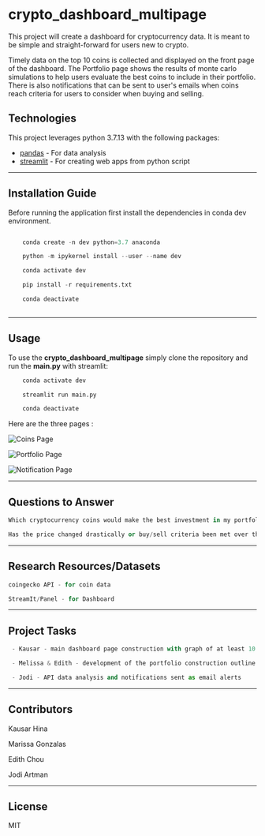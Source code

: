 # crypto_dashboard_multipage


This project will create a dashboard for cryptocurrency data. It is meant to be simple and straight-forward for users new to crypto.  

Timely data on the top 10 coins is collected and displayed on the front page of the dashboard. The Portfolio page shows the results of monte carlo simulations to help users evaluate the best coins to include in their portfolio. There is also notifications that can be sent to user's emails when coins reach criteria for users to consider when buying and selling. 


## Technologies

This project leverages python 3.7.13 with the following packages:

* [pandas](https://pandas.pydata.org/) - For data analysis
* [streamlit](https://streamlit.io/) - For creating web apps from python script

---

## Installation Guide

Before running the application first install the dependencies in conda dev environment.

```python

    conda create -n dev python=3.7 anaconda

    python -m ipykernel install --user --name dev

    conda activate dev

    pip install -r requirements.txt

    conda deactivate 
  
```

---


## Usage

To use the **crypto_dashboard_multipage** simply clone the repository and run the **main.py** with streamlit:

```python
    conda activate dev

    streamlit run main.py

    conda deactivate 
```

Here are the three pages :

![Coins Page ](Images/Coins.png)

![Portfolio Page ](Images/Portfolio.png)

![Notification Page ](Images/Notification.png)


---
## Questions to Answer

```python
Which cryptocurrency coins would make the best investment in my portfolio?

Has the price changed drastically or buy/sell criteria been met over the past few minutes?
```

---
## Research Resources/Datasets
```python
coingecko API - for coin data

StreamIt/Panel - for Dashboard
```
---
## Project Tasks
```python
 - Kausar - main dashboard page construction with graph of at least 10 coins

 - Melissa & Edith - development of the portfolio construction outline of functions

 - Jodi - API data analysis and notifications sent as email alerts 
```
---

## Contributors

Kausar Hina

Marissa Gonzalas

Edith Chou

Jodi Artman

---

## License

MIT


